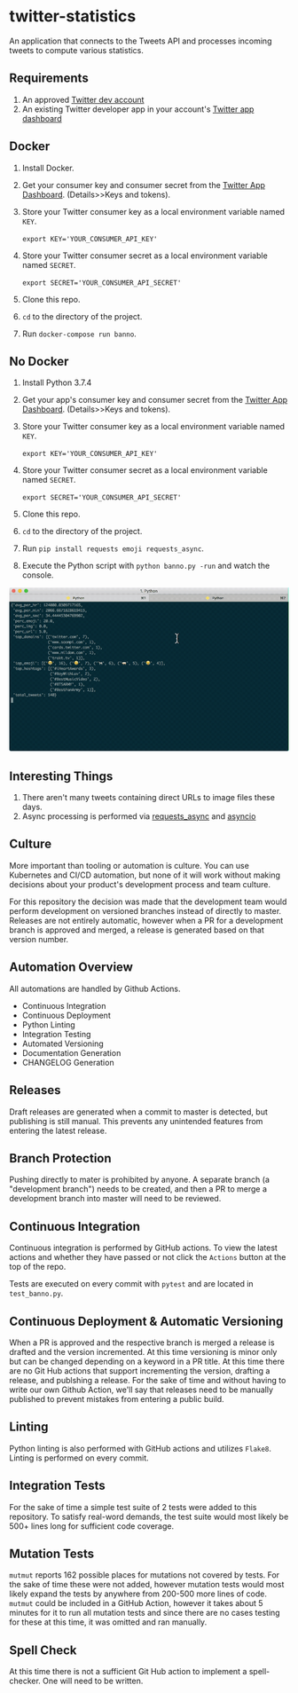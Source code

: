 # twitter-statistics

An application that connects to the Tweets API and processes incoming tweets to compute various statistics.

## Requirements

1. An approved [Twitter dev account](https://developer.twitter.com/en/apply)
2. An existing Twitter developer app in your account's [Twitter app dashboard](https://developer.twitter.com/en/apps)

## Docker

1. Install Docker.
2. Get your consumer key and consumer secret from the [Twitter App Dashboard](https://developer.twitter.com/en/apps). (Details>>Keys and tokens).
3. Store your Twitter consumer key as a local environment variable named `KEY`.

   `export KEY='YOUR_CONSUMER_API_KEY'`

4. Store your Twitter consumer secret as a local environment variable named `SECRET`.

   `export SECRET='YOUR_CONSUMER_API_SECRET'`
5. Clone this repo.
6. `cd` to the directory of the project.
7. Run `docker-compose run banno`.

## No Docker

1. Install Python 3.7.4
1. Get your app's consumer key and consumer secret from the [Twitter App Dashboard](https://developer.twitter.com/en/apps). (Details>>Keys and tokens).
3. Store your Twitter consumer key as a local environment variable named `KEY`.

   `export KEY='YOUR_CONSUMER_API_KEY'`

4. Store your Twitter consumer secret as a local environment variable named `SECRET`.

   `export SECRET='YOUR_CONSUMER_API_SECRET'`
4. Clone this repo.
5. `cd` to the directory of the project.
6. Run `pip install requests emoji requests_async`.
7. Execute the Python script with `python banno.py -run` and watch the console.

![screenshot](screenshot.gif)

## Interesting Things

1. There aren't many tweets containing direct URLs to image files these days.
2. Async processing is performed via [requests_async](https://github.com/encode/requests-async#streaming-responses--requests) and [asyncio](https://docs.python.org/3/library/asyncio.html)

## Culture

More important than tooling or automation is culture. You can use Kubernetes and CI/CD automation, but none of it will work without making decisions about your product's development process and team culture.

For this repository the decision was made that the development team would perform development on versioned branches instead of directly to master.  Releases are not entirely automatic, however when a PR for a development branch is approved and merged, a release is generated based on that version number.

## Automation Overview

All automations are handled by Github Actions.

* Continuous Integration
* Continuous Deployment
* Python Linting
* Integration Testing
* Automated Versioning
* Documentation Generation
* CHANGELOG Generation

## Releases

Draft releases are generated when a commit to master is detected, but publishing is still manual. This prevents any unintended features from entering the latest release.

## Branch Protection

Pushing directly to mater is prohibited by anyone.  A separate branch (a "development branch") needs to be created, and then a PR to merge a development branch into master will need to be reviewed.

## Continuous Integration

Continuous integration is performed by GitHub actions. To view the latest actions and whether they have passed or not click the `Actions` button at the top of the repo.

Tests are executed on every commit with `pytest` and are located in `test_banno.py`.

## Continuous Deployment & Automatic Versioning

When a PR is approved and the respective branch is merged a release is drafted and the version incremented. At this time versioning is minor only but can be changed depending on a keyword in a PR title.  At this time there are no Git Hub actions that support incrementing the version, drafting a release, and publshing a release. For the sake of time and without having to write our own Github Action, we'll say that releases need to be manually published to prevent mistakes from entering a public build.

## Linting

Python linting is also performed with GitHub actions and utilizes `Flake8`. Linting is performed on every commit.

## Integration Tests

For the sake of time a simple test suite of 2 tests were added to this repository. To satisfy real-word demands, the test suite would most likely be 500+ lines long for sufficient code coverage.

## Mutation Tests

`mutmut` reports 162 possible places for mutations not covered by tests. For the sake of time these were not added, however mutation tests would most likely expand the tests by anywhere from 200-500 more lines of code.  `mutmut` could be included in a GitHub Action, however it takes about 5 minutes for it to run all mutation tests and since there are no cases testing for these at this time, it was omitted and ran manually.

## Spell Check

At this time there is not a sufficient Git Hub action to implement a spell-checker. One will need to be written.  